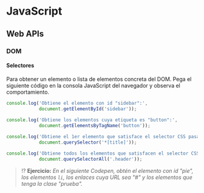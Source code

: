 # JavaScript
## Web APIs

### DOM

#### Selectores

Para obtener un elemento o lista de elementos concreta del DOM. Pega el siguiente código en la consola JavaScript del navegador y observa el comportamiento.

```js
console.log('Obtiene el elemento con id "sidebar":', 
            document.getElementById('sidebar'));
            
console.log('Obtiene los elementos cuya etiqueta es "button":', 
            document.getElementsByTagName('button'));

console.log('Obtiene el 1er elemento que satisface el selector CSS pasado:',
            document.querySelector('*[title]'));

console.log('Obtiene todos los elementos que satisfacen el selector CSS pasado:',
            document.querySelectorAll('.header'));
```

> ⁉️ **Ejercicio:** _En el siguiente Codepen, obtén el elemento con id "pie", los elementos `li`, los enlaces cuya URL sea "#" y los elementos que tenga la clase "prueba"._

<div class="codepen" data-prefill data-height="300" data-theme-id="light" data-default-tab="js,html" data-editable="true" style="opacity:0">
  <pre data-lang="html">&lt;body>
&lt;header>&lt;h1>Cabecera&lt;/h1>&lt;/header>
&lt;nav>
  &lt;ul>
    &lt;li>&lt;a href="#">Menú 1&lt;/a>&lt;/li>
    &lt;li>&lt;a href="#">Menú 2&lt;/a>&lt;/li>
  &lt;/ul>
&lt;/nav>
&lt;footer>&lt;p id="pie">Pie de página&lt;/p>&lt;/footer>
&lt;body></pre>
  <pre data-lang="js">// Elemento id "pie"
// Elementos "li"
// Enlaces a "#"
// Elementos con clase "prueba"
</pre></div>